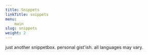 ```yaml
---
title: Snippets
linkTitle: snippets
menu:
    main
slug: snippets
weight: 2
---
```


just another snippetbox. personal gist'ish. all languages may vary.
